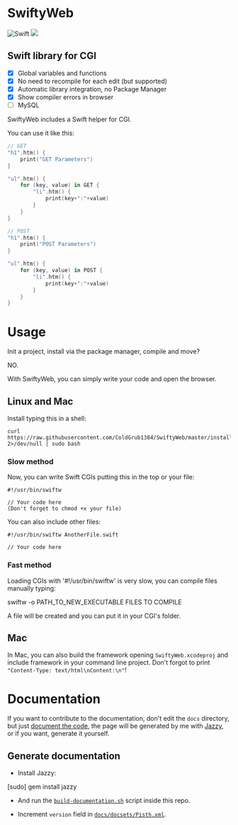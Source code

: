 # SwiftyWeb

![Swift](https://img.shields.io/badge/swift-3-orange.svg)
<a href="https://coldgrub1384.github.io/SwiftyWeb/"><img src="https://coldgrub1384.github.io/SwiftyWeb/badge.svg"></a>

## Swift library for CGI

- [x] Global variables and functions
- [x] No need to recompile for each edit (but supported)
- [x] Automatic library integration, no Package Manager
- [x] Show compiler errors in browser
- [ ] MySQL

SwiftyWeb includes a Swift helper for CGI.

You can use it like this:
```swift
// GET
"h1".htm() {
    print("GET Parameters")
}

"ul".htm() {
    for (key, value) in GET {
        "li".htm() {
            print(key+":"+value)
        }
    }
}

// POST
"h1".htm() {
    print("POST Parameters")
}

"ul".htm() {
    for (key, value) in POST {
        "li".htm() {
            print(key+":"+value)
        }
    }
}
```
# Usage
Init a project, install via the package manager, compile and move?

NO.

With SwiftyWeb, you can simply write your code and open the browser.

## Linux and Mac

Install typing this in a shell:

    curl https://raw.githubusercontent.com/ColdGrub1384/SwiftyWeb/master/install 2>/dev/null | sudo bash

### Slow method
Now, you can write Swift CGIs putting this in the top or your file:

    #!/usr/bin/swiftw

    // Your code here
    (Don't forget to chmod +x your file)

You can also include other files:

    #!/usr/bin/swiftw AnotherFile.swift

    // Your code here

### Fast method
Loading CGIs with '#!/usr/bin/swiftw' is very slow, you can compile files manually typing:

swiftw -o PATH_TO_NEW_EXECUTABLE FILES TO COMPILE

A file will be created and you can put it in your CGI's folder.

## Mac

In Mac, you can also build the framework opening `SwiftyWeb.xcodeproj` and include framework in your command line project. Don't forgot to print `"Content-Type: text/html\nContent:\n"`!


# Documentation

If you want to contribute to the documentation, don't edit the `docs` directory, but just [document the code](http://nshipster.com/swift-documentation/), the page will be generated by me with [Jazzy](https://github.com/realm/jazzy), or if you want, generate it yourself.

## Generate documentation

- Install Jazzy:

[sudo] gem install jazzy

- And run the [`build-documentation.sh`](https://github.com/ColdGrub1384/SwiftyWeb/blob/master/build-documentation.sh) script inside this repo.

- Increment `version` field in [`docs/docsets/Pisth.xml`](https://github.com/ColdGrub1384/SwiftyWeb/blob/master/docs/docsets/SwiftyWeb.xml).
